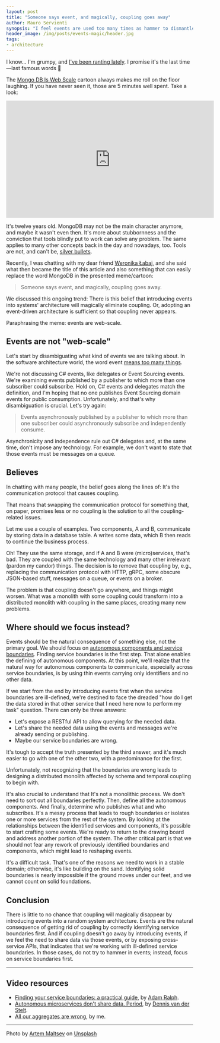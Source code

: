 ```yaml
---
layout: post
title: "Someone says event, and magically, coupling goes away"
author: Mauro Servienti
synopsis: "I feel events are used too many times as hammer to dismantle coupling. Unfortunately, it's gold plating. It might look better, but it'll fire back in the long term and costs more."
header_image: /img/posts/events-magic/header.jpg
tags:
- architecture
---
```


I know... I'm grumpy, and [I've been ranting lately](https://milestone.topics.it/2024/01/27/cqrs-and-es.html). I promise it's the last time—last famous words 😬

The [Mongo DB Is Web Scale](https://youtu.be/b2F-DItXtZs?si=7oZfEm0udIHCrGZZ) cartoon always makes me roll on the floor laughing. If you have never seen it, those are 5 minutes well spent. Take a look:

<iframe width="560" height="315" src="https://www.youtube.com/embed/b2F-DItXtZs?si=WES0g_W1kT0GFY7K" title="YouTube video player" frameborder="0" allow="accelerometer; autoplay; clipboard-write; encrypted-media; gyroscope; picture-in-picture; web-share" allowfullscreen></iframe>

It's twelve years old. MongoDB may not be the main character anymore, and maybe it wasn't even then. It's more about stubbornness and the conviction that tools blindly put to work can solve any problem. The same applies to many other concepts back in the day and nowadays, too. Tools are not, and can't be, [silver bullets](https://en.wikipedia.org/wiki/No_Silver_Bullet).

Recently, I was chatting with my dear friend [Weronika Łabaj](https://twitter.com/weralabaj), and she said what then became the title of this article and also something that can easily replace the word MongoDB in the presented meme/cartoon:

> Someone says event, and magically, coupling goes away.

We discussed this ongoing trend: There is this belief that introducing events into systems' architecture will magically eliminate coupling. Or, adopting an event-driven architecture is sufficient so that coupling never appears.

Paraphrasing the meme: events are web-scale.

## Events are not "web-scale"

Let's start by disambiguating what kind of events we are talking about. In the software architecture world, the word event [means too many things](https://milestone.topics.it/2021/09/15/linguistic-limitation.html).

We're not discussing C# events, like delegates or Event Sourcing events. We're examining events published by a publisher to which more than one subscriber could subscribe. Hold on, C# events and delegates match the definition, and I'm hoping that no one publishes Event Sourcing domain events for public consumption. Unfortunately, and that's why disambiguation is crucial. Let's try again:

> Events asynchronously published by a publisher to which more than one subscriber could asynchronously subscribe and independently consume.

Asynchronicity and independence rule out C# delegates and, at the same time, don't impose any technology. For example, we don't want to state that those events must be messages on a queue.

## Believes

In chatting with many people, the belief goes along the lines of: It's the communication protocol that causes coupling.

That means that swapping the communication protocol for something that, on paper, promises less or no coupling is the solution to all the coupling-related issues.

Let me use a couple of examples. Two components, A and B, communicate by storing data in a database table. A writes some data, which B then reads to continue the business process.

Oh! They use the same storage, and if A and B were (micro)services, that's bad. They are coupled with the same technology and many other irrelevant (pardon my candor) things. The decision is to remove that coupling by, e.g., replacing the communication protocol with HTTP, gRPC, some obscure JSON-based stuff, messages on a queue, or events on a broker.

The problem is that coupling doesn't go anywhere, and things might worsen. What was a monolith with some coupling could transform into a distributed monolith with coupling in the same places, creating many new problems.

## Where should we focus instead?

Events should be the natural consequence of something else, not the primary goal. We should focus on [autonomous components and service boundaries](https://milestone.topics.it/2023/05/17/back-to-basics-boundaries.html). Finding service boundaries is the first step. That alone enables the defining of autonomous components. At this point, we'll realize that the natural way for autonomous components to communicate, especially across service boundaries, is by using thin events carrying only identifiers and no other data.

If we start from the end by introducing events first when the service boundaries are ill-defined, we're destined to face the dreaded "how do I get the data stored in that other service that I need here now to perform my task" question. There can only be three answers:

- Let's expose a RESTful API to allow querying for the needed data.
- Let's share the needed data using the events and messages we're already sending or publishing.
- Maybe our service boundaries are wrong.

It's tough to accept the truth presented by the third answer, and it's much easier to go with one of the other two, with a predominance for the first.

Unfortunately, not recognizing that the boundaries are wrong leads to designing a distributed monolith affected by schema and temporal coupling to begin with.

It's also crucial to understand that It's not a monolithic process. We don't need to sort out all boundaries perfectly. Then, define all the autonomous components. And finally, determine who publishes what and who subscribes. It's a messy process that leads to rough boundaries or isolates one or more services from the rest of the system. By looking at the relationships between the identified services and components, it's possible to start crafting some events. We're ready to return to the drawing board and address another portion of the system. The other critical part is that we should not fear any rework of previously identified boundaries and components, which might lead to reshaping events.

It's a difficult task. That's one of the reasons we need to work in a stable domain; otherwise, it's like building on the sand. Identifying solid boundaries is nearly impossible if the ground moves under our feet, and we cannot count on solid foundations.

## Conclusion

There is little to no chance that coupling will magically disappear by introducing events into a random system architecture. Events are the natural consequence of getting rid of coupling by correctly identifying service boundaries first. And if coupling doesn't go away by introducing events, if we feel the need to share data via those events, or by exposing cross-service APIs, that indicates that we're working with ill-defined service boundaries. In those cases, do not try to hammer in events; instead, focus on service boundaries first.

---

## Video resources

- [Finding your service boundaries: a practical guide](https://particular.net/webinars/finding-your-service-boundaries-a-practical-guide), by [Adam Ralph](https://twitter.com/adamralph).
- [Autonomous microservices don't share data. Period](https://particular.net/videos/autonomous-microservices-dont-share-data), by [Dennis van der Stelt](https://twitter.com/dvdstelt).
- [All our aggregates are wrong](https://particular.net/webinars/all-our-aggregates-are-wrong), by me.

---

Photo by <a href="https://unsplash.com/@art_maltsev?utm_content=creditCopyText&utm_medium=referral&utm_source=unsplash">Artem Maltsev</a> on <a href="https://unsplash.com/photos/person-holding-wand-on-top-of-bowl-3n7DdlkMfEg?utm_content=creditCopyText&utm_medium=referral&utm_source=unsplash">Unsplash</a>
